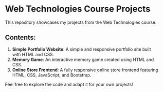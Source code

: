 # Web Technologies Course Projects

This repository showcases my projects from the Web Technologies course.

## Contents:

1. **Simple Portfolio Website**: A simple and responsive portfolio site built with HTML and CSS.
2. **Memory Game**: An interactive memory game created using HTML and CSS.
3. **Online Store Frontend**: A fully responsive online store frontend featuring HTML, CSS, JavaScript, and Bootstrap.

Feel free to explore the code and adapt it for your own projects!

